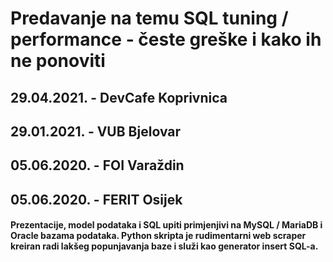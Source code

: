<h1>Predavanje na temu SQL tuning / performance - česte greške i kako ih ne ponoviti</h1>
<h2>29.04.2021. - DevCafe Koprivnica</h2>
<h2>29.01.2021. - VUB Bjelovar</h2>
<h2>05.06.2020. - FOI Varaždin</h2>
<h2>05.06.2020. - FERIT Osijek</h2>
<h4>Prezentacije, model podataka i SQL upiti primjenjivi na MySQL / MariaDB i Oracle bazama podataka. Python skripta je rudimentarni web scraper kreiran radi lakšeg popunjavanja baze i služi kao generator insert SQL-a.</h4>